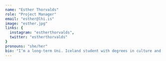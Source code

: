 ```yaml
---
name: "Esther Thorvalds"
role: "Project Manager"
email: "esther@lhi.is"
image: "esther.jpg"
links: {
  instagram: "estherthorvalds",
  twitter: "estherthorvalds"
}
pronouns: "she/her"
bio: "I’m a long-term Uni. Iceland student with degrees in culture and communication, creative writing and comparative literature. I have been working in the music and culture industry for a decade; managing, planning and promoting all sorts of music projects, artists, festivals and conferences in Iceland as well as abroad. I'm passionate about connecting with and designing for all sorts of users and promoting equality and diversity."
---
```


